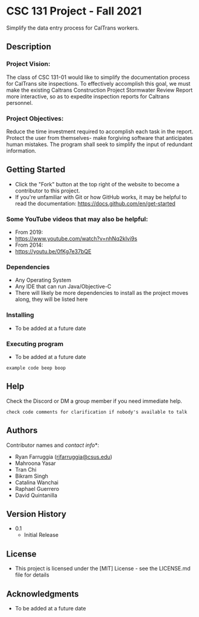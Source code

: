 # CSC 131 Project - Fall 2021

Simplify the data entry process for CalTrans workers.

## Description

### Project Vision:
The class of CSC 131-01 would like to simplify the documentation process for CalTrans site inspections.
To effectively accomplish this goal, we must make the existing Caltrans Construction Project Stormwater Review Report more interactive, so as to expedite inspection reports for Caltrans personnel.


### Project Objectives:
Reduce the time investment required to accomplish each task in the report.
Protect the user from themselves- make forgiving software that anticipates human mistakes.
The program shall seek to simplify the input of redundant information.


## Getting Started

* Click the "Fork" button at the top right of the website to become a contributor to this project.
* If you're unfamiliar with Git or how GitHub works, it may be helpful to read the documentation: https://docs.github.com/en/get-started
### Some YouTube videos that may also be helpful:
* From 2019:
* https://www.youtube.com/watch?v=nhNq2kIvi9s
* From 2014:
* https://youtu.be/0fKg7e37bQE 

### Dependencies

* Any Operating System
* Any IDE that can run Java/Objective-C
* There will likely be more dependencies to install as the project moves along, they will be listed here

### Installing

* To be added at a future date

### Executing program

* To be added at a future date
```
example code beep boop
```

## Help

Check the Discord or DM a group member if you need immediate help.
```
check code comments for clarification if nobody's available to talk
```

## Authors

Contributor names and *contact info**:

* Ryan Farruggia (rjfarruggia@csus.edu)
* Mahroona Yasar
* Tran Chi
* Bikram Singh
* Catalina Wanchai
* Raphael Guerrero
* David Quintanilla

## Version History

* 0.1
    * Initial Release

## License

* This project is licensed under the [MIT] License - see the LICENSE.md file for details

## Acknowledgments

* To be added at a future date
